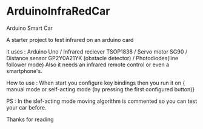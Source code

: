 # ArduinoInfraRedCar
Arduino Smart Car

A starter project to test infrared on an arduino card 

it uses : Arduino Uno / Infrared reciever TSOP1838 / Servo motor SG90 / Distance sensor GP2Y0A21YK (obstacle detector) / Photodiodes(line follower mode) Also it needs an infrared remote control or even a smartphone's.

How to use : 
When start you configure key bindings then you run it on { manual mode or self-acting mode (by pressing the first configured button)}

PS : In the slef-acting mode moving algorithm is commented so you can test your car before.

Thanks for reading

